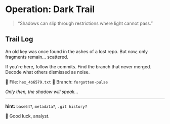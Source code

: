 # Operation: Dark Trail

> “Shadows can slip through restrictions where light cannot pass.”

## Trail Log

An old key was once found in the ashes of a lost repo.
But now, only fragments remain... scattered.

If you're here, follow the commits.
Find the branch that never merged.
Decode what others dismissed as noise.

📌 File: `hex_4b6579.txt`
📌 Branch: `forgotten-pulse`

_Only then, the shadow will speak..._

---

**hint:** `base64?`, `metadata?`, `.git history?`

🧠 Good luck, analyst.
